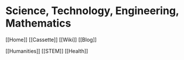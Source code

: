 # Science, Technology, Engineering, Mathematics 
[[Home]]
[[Cassette]]
[[Wiki]]
[[Blog]]

[[Humanities]]
[[STEM]]
[[Health]]